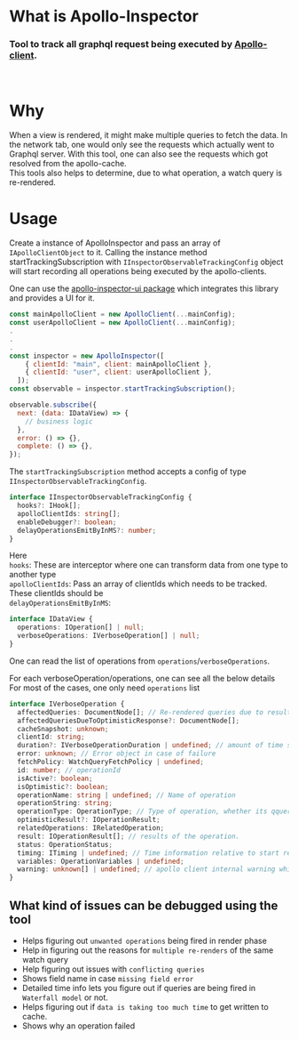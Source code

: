 # What is Apollo-Inspector

### Tool to track all graphql request being executed by [Apollo-client](https://github.com/apollographql/apollo-client).

<br />

# Why

When a view is rendered, it might make multiple queries to fetch the data. In the network tab, one would only see the requests which actually went to Graphql server. With this tool, one can also see the requests which got resolved from the apollo-cache.<br>
This tools also helps to determine, due to what operation, a watch query is re-rendered.

# Usage

Create a instance of ApolloInspector and pass an array of `IApolloClientObject` to it. Calling the instance method startTrackingSubscription with `IInspectorObservableTrackingConfig` object will start recording all operations being executed by the apollo-clients.

One can use the [apollo-inspector-ui package](https://www.npmjs.com/package/apollo-inspector-ui?activeTab=readme) which integrates this library and provides a UI for it.

```js
const mainApolloClient = new ApolloClient(...mainConfig);
const userApolloClient = new ApolloClient(...mainConfig);
.
.
.
const inspector = new ApolloInspector([
    { clientId: "main", client: mainApolloClient },
    { clientId: "user", client: userApolloClient },
  ]);
const observable = inspector.startTrackingSubscription();

observable.subscribe({
  next: (data: IDataView) => {
    // business logic
  },
  error: () => {},
  complete: () => {},
});

```

The `startTrackingSubscription` method accepts a config of type `IInspectorObservableTrackingConfig`.

```ts
interface IInspectorObservableTrackingConfig {
  hooks?: IHook[];
  apolloClientIds: string[];
  enableDebugger?: boolean;
  delayOperationsEmitByInMS?: number;
}
```

Here<br>
`hooks`: These are interceptor where one can transform data from one type to another type<br>
`apolloClientIds`: Pass an array of clientIds which needs to be tracked. These clientIds should be <br>
`delayOperationsEmitByInMS`: <br>

```ts
interface IDataView {
  operations: IOperation[] | null;
  verboseOperations: IVerboseOperation[] | null;
}
```

One can read the list of operations from `operations`/`verboseOperations`.

For each verboseOperation/operations, one can see all the below details
For most of the cases, one only need `operations` list

```ts
interface IVerboseOperation {
  affectedQueries: DocumentNode[]; // Re-rendered queries due to result of this operation
  affectedQueriesDueToOptimisticResponse?: DocumentNode[];
  cacheSnapshot: unknown;
  clientId: string;
  duration?: IVerboseOperationDuration | undefined; // amount of time spent in each phase
  error: unknown; // Error object in case of failure
  fetchPolicy: WatchQueryFetchPolicy | undefined;
  id: number; // operationId
  isActive?: boolean;
  isOptimistic?: boolean;
  operationName: string | undefined; // Name of operation
  operationString: string;
  operationType: OperationType; // Type of operation, whether its qquery, mutation, subscription
  optimisticResult?: IOperationResult;
  relatedOperations: IRelatedOperation;
  result: IOperationResult[]; // results of the operation.
  status: OperationStatus;
  timing: ITiming | undefined; // Time information relative to start recording at 0 seconds
  variables: OperationVariables | undefined;
  warning: unknown[] | undefined; // apollo client internal warning while reading data from cache
}
```

## What kind of issues can be debugged using the tool

- Helps figuring out `unwanted operations` being fired in render phase
- Help in figuring out the reasons for `multiple re-renders` of the same watch query​
- Help figuring out issues with `conflicting queries​`
- Shows field name in case `missing field error`
- Detailed time info lets you figure out if queries are being fired in `Waterfall model` or not.
- Helps figuring out if `data is taking too much time` to get written to cache.
- Shows why an operation failed
